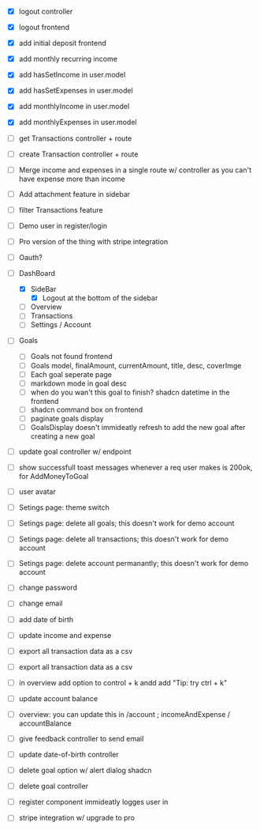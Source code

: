 - [x] logout controller
- [x] logout frontend
- [x] add initial deposit frontend
- [x] add monthly recurring income
- [x] add hasSetIncome in user.model
- [x] add hasSetExpenses in user.model
- [x] add monthlyIncome in user.model
- [x] add monthlyExpenses in user.model
- [ ] get Transactions controller + route
- [ ] create Transaction controller + route
- [ ] Merge income and expenses in a single route w/ controller as you can't have expense more than income
- [ ] Add attachment feature in sidebar
- [ ] filter Transactions feature
- [ ] Demo user in register/login
- [ ] Pro version of the thing with stripe integration
- [ ] Oauth?
- [ ] DashBoard
  - [x] SideBar
    - [x] Logout at the bottom of the sidebar
  - [ ] Overview
  - [ ] Transactions
  - [ ] Settings / Account
- [ ] Goals

  - [ ] Goals not found frontend
  - [ ] Goals model, finalAmount, currentAmount, title, desc, coverImge
  - [ ] Each goal seperate page
  - [ ] markdown mode in goal desc
  - [ ] when do you wan't this goal to finish? shadcn datetime in the frontend
  - [ ] shadcn command box on frontend
  - [ ] paginate goals display
  - [ ] GoalsDisplay doesn't immideatly refresh to add the new goal after creating a new goal

- [ ] update goal controller w/ endpoint
- [ ] show successfull toast messages whenever a req user makes is 200ok, for AddMoneyToGoal
- [ ] user avatar
- [ ] Setings page: theme switch
- [ ] Setings page: delete all goals; this doesn't work for demo account
- [ ] Setings page: delete all transactions; this doesn't work for demo account
- [ ] Setings page: delete account permanantly; this doesn't work for demo account
- [ ] change password
- [ ] change email
- [ ] add date of birth
- [ ] update income and expense
- [ ] export all transaction data as a csv
- [ ] export all transaction data as a csv
- [ ] in overview add option to control + k andd add "Tip: try ctrl + k"
- [ ] update account balance
- [ ] overview: you can update this in /account ; incomeAndExpense / accountBalance
- [ ] give feedback controller to send email
- [ ] update date-of-birth controller
- [ ] delete goal option w/ alert dialog shadcn
- [ ] delete goal controller
- [ ] register component immideatly logges user in
- [ ] stripe integration w/ upgrade to pro
